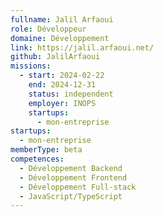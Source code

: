 ```yaml
---
fullname: Jalil Arfaoui
role: Développeur
domaine: Développement
link: https://jalil.arfaoui.net/
github: JalilArfaoui
missions:
  - start: 2024-02-22
    end: 2024-12-31
    status: independent
    employer: INOPS
    startups:
      - mon-entreprise
startups:
  - mon-entreprise
memberType: beta
competences:
  - Développement Backend
  - Développement Frontend
  - Développement Full-stack
  - JavaScript/TypeScript
---
```

